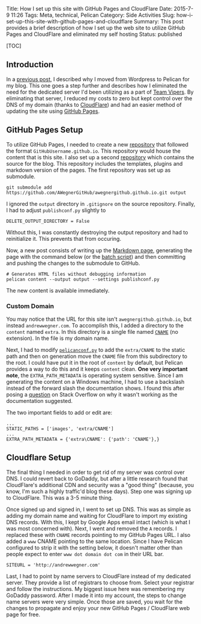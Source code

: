 Title: How I set up this site with GitHub Pages and CloudFlare
Date: 2015-7-9 11:26
Tags: Meta, technical, Pelican
Category: Side Activities
Slug: how-i-set-up-this-site-with-github-pages-and-cloudflare
Summary: This post provides a brief description of how I set up the web site to utilize GitHub Pages and CloudFlare and eliminated my self hosting
Status: published

[TOC]

## Introduction

In a [previous post][1], I described why I moved from Wordpress to Pelican for my blog. This one goes a step further and describes how I eliminated the
need for the dedicated server I'd been utilizing as a part of [Team Vipers][s]. By eliminating that server, I reduced my costs to zero but kept control
over the DNS of my domain (thanks to [CloudFlare][2]) and had an easier method of updating the site using [GitHub Pages][3].

## GitHub Pages Setup

To utilize GitHub Pages, I needed to create a new [repository][4] that followed the format `GitHubUsername.github.io`. This repository would house the
content that is this site. I also set up a second [repository][5] which contains the source for the blog. This repository includes the templates, plugins
and markdown version of the pages. The first repository was set up as submodule.

    git submodule add https://github.com/AWegnerGitHub/awegnergithub.github.io.git output

I ignored the `output` directory in `.gitignore` on the source repository. Finally, I had to adjust `publishconf.py` slightly to

    DELETE_OUTPUT_DIRECTORY = False

Without this, I was constantly destroying the output repository and had to reinitialize it. This prevents that from occuring.

Now, a new post consists of writing up the [Markdown page][6], generating the page with the command below (or the [batch script][7]) and then committing and
pushing the changes to the submodule to GitHub.

    # Generates HTML files without debugging information
    pelican content --output output --settings publishconf.py

The new content is available immediately.

### Custom Domain

You may notice that the URL for this site isn't `awegnergithub.github.io`, but instead `andrewwegner.com`. To accomplish this, I added a directory to the `content`
named `extra`. In this directory is a single file named [`CNAME`][8] (no extension). In the file is my domain name.

Next, I had to modify [`pelicanconf.py`][9] to add the `extra/CNAME` to the static path and then on generation move the `CNAME` file from this subdirectory to the root.
I could have put it in the root of `content` by default, but Pelican provides a way to do this and it keeps `content` clean. **One very important note**, the `EXTRA_PATH_METADATA` is
operating system sensitive. Since I am generating the content on a Windows machine, I had to use a backslash instead of the forward slash the documentation shows. I found this
after posing a [question][10] on Stack Overflow on why it wasn't working as the documentation suggested.

The two important fields to add or edit are:

    ...
    STATIC_PATHS = ['images', 'extra/CNAME']
    ...
    EXTRA_PATH_METADATA = {'extra\CNAME': {'path': 'CNAME'},}

## Cloudflare Setup

The final thing I needed in order to get rid of my server was control over DNS. I could revert back to GoDaddy, but after a little research found that CloudFlare's additional CDN and
security was a "good thing" (because, you know, I'm such a highly traffic'd blog these days). Step one was signing up to CloudFlare. This was a 3-5 minute thing.

Once signed up and signed in, I went to set up DNS. This was as simple as adding my domain name and waiting for CloudFlare to import my existing DNS records. With this, I kept by Google Apps
email intact (which is what I was most concerned with). Next, I went and removed the `A` records. I replaced these with `CNAME` records pointing to my GitHub Pages URL. I also added a `www` CNAME
pointing to the same location. Since I have Pelican configured to strip it with the setting below, it doesn't matter other than people expect to enter `www dot domain dot com` in their URL bar.

    SITEURL = 'http://andrewwegner.com'

Last, I had to point by name servers to CloudFlare instead of my dedicated server. They provide a list of registrars to choose from. Select your registrar and follow the instructions. My biggest
issue here was remembering my GoDaddy password. After I made it into my account, the steps to change name servers were very simple. Once those are saved, you wait for the changes to propagate and
enjoy your new GitHub Pages / CloudFlare web page for free.



 [1]: {filename}2015_05_03_why-i-moved-from-wordpress-to-pelican.md
 [2]: https://www.cloudflare.com/
 [3]: https://pages.github.com/
 [4]: https://github.com/AWegnerGitHub/awegnergithub.github.io
 [5]: https://github.com/AWegnerGitHub/awegnergithub.github.io-source
 [6]: https://raw.githubusercontent.com/AWegnerGitHub/awegnergithub.github.io-content/master/2015_07_09_how-i-set-up-this-site-with-github-pages-and-cloudflare.md
 [7]: https://github.com/AWegnerGitHub/awegnergithub.github.io-source/blob/master/generate_content_production.bat
 [8]: https://github.com/AWegnerGitHub/awegnergithub.github.io-source/blob/master/content/extra/CNAME
 [9]: https://github.com/AWegnerGitHub/awegnergithub.github.io-source/blob/master/pelicanconf.py
 [10]: http://stackoverflow.com/a/30512242/189134
 [s]: {filename}2015_01_08_thanks-for-all-the-fish.md
